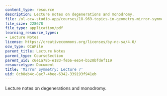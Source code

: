 ```yaml
---
content_type: resource
description: Lecture notes on degenerations and monodromy.
file: /ol-ocw-studio-app/courses/18-969-topics-in-geometry-mirror-symmetry-spring-2009/8cb8eb4c8ac74bee6342339193f941eb_MIT18_969s09_lec07.pdf
file_size: 228678
file_type: application/pdf
learning_resource_types:
- Lecture Notes
license: https://creativecommons.org/licenses/by-nc-sa/4.0/
ocw_type: OCWFile
parent_title: Lecture Notes
parent_type: CourseSection
parent_uid: c6e1a78b-e183-fe56-ee54-b520bfdef119
resourcetype: Document
title: 'Mirror Symmetry: Lecture 7'
uid: 8cb8eb4c-8ac7-4bee-6342-339193f941eb
---
```

Lecture notes on degenerations and monodromy.